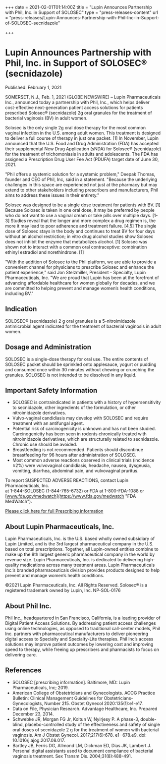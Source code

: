+++
date = 2021-02-01T01:14:00Z
title = "Lupin Announces Partnership with Phil, Inc. in Support of SOLOSEC"
type = "press-releases-content"
url = "press-releases/Lupin-Announces-Partnership-with-Phil-Inc-in-Support-of-SOLOSEC-secnidazole"

+++
# Lupin Announces Partnership with Phil, Inc. in Support of SOLOSEC® (secnidazole)

Published: February 1, 2021

SOMERSET, N.J., Feb. 1, 2021 (GLOBE NEWSWIRE) – Lupin Pharmaceuticals Inc., announced today a partnership with Phil, Inc., which helps deliver cost-effective next-generation patient access solutions for patients prescribed Solosec® (secnidazole) 2g oral granules for the treatment of bacterial vaginosis (BV) in adult women.

Solosec is the only single 2g oral dose therapy for the most common vaginal infection in the U.S. among adult women. This treatment is designed to deliver a full course of therapy in just one packet. \[1\] In November, Lupin announced that the U.S. Food and Drug Administration (FDA) has accepted their supplemental New Drug Application (sNDA) for Solosec® (secnidazole) for the treatment of trichomoniasis in adults and adolescents. The FDA has assigned a Prescription Drug User Fee Act (PDUFA) target date of June 30, 2021.

"Phil offers a systemic solution for a systemic problem," Deepak Thomas, founder and CEO of Phil, Inc, said in a statement. "Because the underlying challenges in this space are experienced not just at the pharmacy but may extend to other stakeholders including prescribers and manufacturers, Phil aims to address these issues in their entirety."

Solosec was designed to be a single dose treatment for patients with BV. \[1\] Because Solosec is taken in one oral dose, it may be preferred by people who do not want to use a vaginal cream or take pills over multiple days. \[1-3\] Studies reveal that the longer and more complex a drug regimen is, the more it may lead to poor adherence and treatment failure. \[4,5\] The single dose of Solosec stays in the body and continues to treat BV for four days without an alcohol restriction; in vitro drug alcohol studies show Solosec does not inhibit the enzyme that metabolizes alcohol. \[1\] Solosec was shown not to interact with a common oral contraceptive: combination ethinyl estradiol and norethindrone. \[1\]

"With the addition of Solosec to the Phil platform, we are able to provide a convenient channel for physicians to prescribe Solosec and enhance the patient experience," said Jon Stelzmiller, President - Specialty, Lupin Pharmaceuticals, Inc. "We are proud that Lupin has been at the forefront of advancing affordable healthcare for women globally for decades, and we are committed to helping prevent and manage women’s health conditions, including BV."

## Indication

SOLOSEC® (secnidazole) 2 g oral granules is a 5-nitroimidazole antimicrobial agent indicated for the treatment of bacterial vaginosis in adult women.

## Dosage and Administration

SOLOSEC is a single-dose therapy for oral use. The entire contents of SOLOSEC packet should be sprinkled onto applesauce, yogurt or pudding and consumed once within 30 minutes without chewing or crunching the granules. SOLOSEC is not intended to be dissolved in any liquid.

## Important Safety Information

* SOLOSEC is contraindicated in patients with a history of hypersensitivity to secnidazole, other ingredients of the formulation, or other nitroimidazole derivatives.
* Vulvo-vaginal candidiasis may develop with SOLOSEC and require treatment with an antifungal agent.
* Potential risk of carcinogenicity is unknown and has not been studied. Carcinogenicity has been seen in rodents chronically treated with nitroimidazole derivatives, which are structurally related to secnidazole. Chronic use should be avoided.
* Breastfeeding is not recommended. Patients should discontinue breastfeeding for 96 hours after administration of SOLOSEC.
* Most common adverse reactions observed in clinical trials (incidence ≥2%) were vulvovaginal candidiasis, headache, nausea, dysgeusia, vomiting, diarrhea, abdominal pain, and vulvovaginal pruritus.

To report SUSPECTED ADVERSE REACTIONS, contact Lupin Pharmaceuticals, Inc.  
at 1-844-SOLOSEC (1-844-765-6732) or FDA at 1-800-FDA-1088 or [www.fda.gov/medwatch](https://www.fda.gov/medwatch "FDA MedWatch").

[Please click here for full Prescribing information](https://dailymed.nlm.nih.gov/dailymed/fda/fdaDrugXsl.cfm?setid=551e43d5-f700-4d6e-8029-026f8a8932ff&type=display)

## About Lupin Pharmaceuticals, Inc.

Lupin Pharmaceuticals, Inc. is the U.S. based wholly owned subsidiary of Lupin Limited, and is the 3rd largest pharmaceutical company in the U.S. based on total prescriptions. Together, all Lupin-owned entities combine to make up the 8th largest generic pharmaceutical company in the world by revenue size. Lupin Pharmaceuticals, Inc. is dedicated to delivering high-quality medications across many treatment areas. Lupin Pharmaceuticals Inc.’s branded pharmaceuticals division provides products designed to help prevent and manage women’s health conditions.

©2021 Lupin Pharmaceuticals, Inc. All Rights Reserved. Solosec® is a registered trademark owned by Lupin, Inc. NP-SOL-0176

## About Phil Inc.

Phil Inc., headquartered in San Francisco, California, is a leading provider of Digital Patient Access Solutions. By addressing patient access challenges using online technologies, as opposed to traditional call-center models, Phil Inc. partners with pharmaceutical manufacturers to deliver pioneering digital access to Specialty and Specialty-Lite therapies. Phil Inc’s access solutions may improve patient outcomes by lowering cost and improving speed to therapy, while freeing up prescribers and pharmacists to focus on delivering care.

## References

* SOLOSEC \[prescribing information\]. Baltimore, MD: Lupin Pharmaceuticals, Inc; 2019.
* American College of Obstetricians and Gynecologists. ACOG Practice Bulletin: Clinical Management Guidelines for Obstetricians-Gynecologists, Number 215. Obstet Gynecol 2020:135(1):e1-e17.
* Data on File, Physician Research. Advantage Healthcare, Inc. Prepared December 23, 2014.
* Schwebke JR, Morgan FG Jr, Koltun W, Nyirjesy P. A phase-3, double-blind, placebo-controlled study of the effectiveness and safety of single oral doses of secnidazole 2 g for the treatment of women with bacterial vaginosis. Am J Obstet Gynecol. 2017;217(6):678. e1- 678.e9. doi: 10.1016/j.ajog.2017.08.017.
* Bartley JB, Ferris DG, Allmond LM, Dickman ED, Dias JK, Lambert J. Personal digital assistants used to document compliance of bacterial vaginosis treatment. Sex Transm Dis. 2004;31(8):488-491.